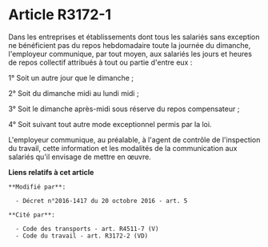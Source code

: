 # Article R3172-1

Dans les entreprises et établissements dont tous les salariés sans exception ne bénéficient pas du repos hebdomadaire toute
la journée du dimanche, l'employeur communique, par tout moyen, aux salariés les jours et heures de repos collectif attribués
à tout ou partie d'entre eux  :

1° Soit un autre jour que le dimanche ;

2° Soit du dimanche midi au lundi midi ;

3° Soit le dimanche après-midi sous réserve du repos compensateur ;

4° Soit suivant tout autre mode exceptionnel permis par la loi.

L'employeur communique, au préalable, à l'agent de contrôle de l'inspection du travail, cette information et les modalités de
la communication aux salariés qu'il envisage de mettre en œuvre.

**Liens relatifs à cet article**

	**Modifié par**:

	  - Décret n°2016-1417 du 20 octobre 2016 - art. 5

	**Cité par**:

	  - Code des transports - art. R4511-7 (V)
	  - Code du travail - art. R3172-2 (VD)
